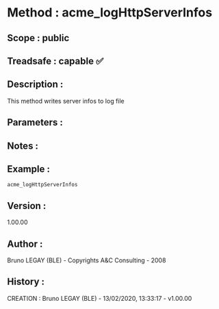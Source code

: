 ﻿# **Method :** acme_logHttpServerInfos
## **Scope :** public
## **Treadsafe :** capable ✅ 
## **Description :** 
This method writes server infos to log file
## **Parameters :** 
## **Notes :** 

## **Example :** 
```
acme_logHttpServerInfos
```
## **Version :** 
1.00.00
## **Author :** 
Bruno LEGAY (BLE) - Copyrights A&C Consulting - 2008
## **History :** 
 CREATION : Bruno LEGAY (BLE) - 13/02/2020, 13:33:17 - v1.00.00
